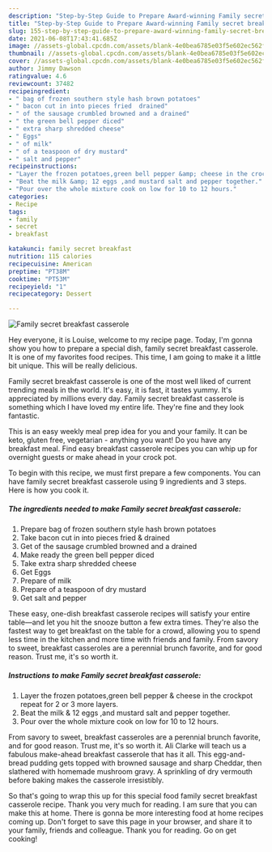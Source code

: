 ```yaml
---
description: "Step-by-Step Guide to Prepare Award-winning Family secret breakfast casserole"
title: "Step-by-Step Guide to Prepare Award-winning Family secret breakfast casserole"
slug: 155-step-by-step-guide-to-prepare-award-winning-family-secret-breakfast-casserole
date: 2021-06-08T17:43:41.685Z
image: //assets-global.cpcdn.com/assets/blank-4e0bea6785e03f5e602ec562f230caae08da540cada707380b4fe1bbebba43da.png
thumbnail: //assets-global.cpcdn.com/assets/blank-4e0bea6785e03f5e602ec562f230caae08da540cada707380b4fe1bbebba43da.png
cover: //assets-global.cpcdn.com/assets/blank-4e0bea6785e03f5e602ec562f230caae08da540cada707380b4fe1bbebba43da.png
author: Jimmy Dawson
ratingvalue: 4.6
reviewcount: 37482
recipeingredient:
- " bag of frozen southern style hash brown potatoes"
- " bacon cut in into pieces fried  drained"
- " of the sausage crumbled browned and a drained"
- " the green bell pepper diced"
- " extra sharp shredded cheese"
- " Eggs"
- " of milk"
- " of a teaspoon of dry mustard"
- " salt and pepper"
recipeinstructions:
- "Layer the frozen potatoes,green bell pepper &amp; cheese in the crockpot repeat for 2 or 3 more layers."
- "Beat the milk &amp; 12 eggs ,and mustard salt and pepper together."
- "Pour over the whole mixture cook on low for 10 to 12 hours."
categories:
- Recipe
tags:
- family
- secret
- breakfast

katakunci: family secret breakfast 
nutrition: 115 calories
recipecuisine: American
preptime: "PT38M"
cooktime: "PT53M"
recipeyield: "1"
recipecategory: Dessert

---
```



![Family secret breakfast casserole](//assets-global.cpcdn.com/assets/blank-4e0bea6785e03f5e602ec562f230caae08da540cada707380b4fe1bbebba43da.png)

Hey everyone, it is Louise, welcome to my recipe page. Today, I'm gonna show you how to prepare a special dish, family secret breakfast casserole. It is one of my favorites food recipes. This time, I am going to make it a little bit unique. This will be really delicious.

Family secret breakfast casserole is one of the most well liked of current trending meals in the world. It's easy, it is fast, it tastes yummy. It's appreciated by millions every day. Family secret breakfast casserole is something which I have loved my entire life. They're fine and they look fantastic.

This is an easy weekly meal prep idea for you and your family. It can be keto, gluten free, vegetarian - anything you want! Do you have any breakfast meal. Find easy breakfast casserole recipes you can whip up for overnight guests or make ahead in your crock pot.


To begin with this recipe, we must first prepare a few components. You can have family secret breakfast casserole using 9 ingredients and 3 steps. Here is how you cook it.

<!--inarticleads1-->

##### The ingredients needed to make Family secret breakfast casserole:

1. Prepare  bag of frozen southern style hash brown potatoes
1. Take  bacon cut in into pieces fried &amp; drained
1. Get  of the sausage crumbled browned and a drained
1. Make ready  the green bell pepper diced
1. Take  extra sharp shredded cheese
1. Get  Eggs
1. Prepare  of milk
1. Prepare  of a teaspoon of dry mustard
1. Get  salt and pepper


These easy, one-dish breakfast casserole recipes will satisfy your entire table—and let you hit the snooze button a few extra times. They&#39;re also the fastest way to get breakfast on the table for a crowd, allowing you to spend less time in the kitchen and more time with friends and family. From savory to sweet, breakfast casseroles are a perennial brunch favorite, and for good reason. Trust me, it&#39;s so worth it. 

<!--inarticleads2-->

##### Instructions to make Family secret breakfast casserole:

1. Layer the frozen potatoes,green bell pepper &amp; cheese in the crockpot repeat for 2 or 3 more layers.
1. Beat the milk &amp; 12 eggs ,and mustard salt and pepper together.
1. Pour over the whole mixture cook on low for 10 to 12 hours.


From savory to sweet, breakfast casseroles are a perennial brunch favorite, and for good reason. Trust me, it&#39;s so worth it. Ali Clarke will teach us a fabulous make-ahead breakfast casserole that has it all. This egg-and-bread pudding gets topped with browned sausage and sharp Cheddar, then slathered with homemade mushroom gravy. A sprinkling of dry vermouth before baking makes the casserole irresistibly. 

So that's going to wrap this up for this special food family secret breakfast casserole recipe. Thank you very much for reading. I am sure that you can make this at home. There is gonna be more interesting food at home recipes coming up. Don't forget to save this page in your browser, and share it to your family, friends and colleague. Thank you for reading. Go on get cooking!
